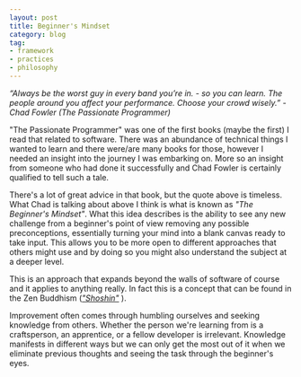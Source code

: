 ```yaml
---
layout: post
title: Beginner's Mindset
category: blog
tag:
- framework
- practices
- philosophy
---
```

_“Always be the worst guy in every band you’re in. - so you can learn. The people around you affect your performance. Choose your crowd wisely.” - Chad Fowler (The Passionate Programmer)_

"The Passionate Programmer" was one of the first books (maybe the first) I read that related to software. There was an abundance of technical things I wanted to learn and there were/are many books for those, however I needed an insight into the journey I was embarking on. More so an insight from someone who had done it successfully and Chad Fowler is certainly qualified to tell such a tale.

There's a lot of great advice in that book, but the quote above is timeless. What Chad is talking about above I think is what is known as _"The Beginner's Mindset"_. What this idea describes is the ability to see any new challenge from a beginner's point of view removing any possible preconceptions, essentially turning your mind into a blank canvas ready to take input. This allows you to be more open to different approaches that others might use and by doing so you might also understand the subject at a deeper level.

This is an approach that expands beyond the walls of software of course and it applies to anything really. In fact this is a concept that can be found in the Zen Buddhism (_["Shoshin"](https://en.wikipedia.org/wiki/Shoshin)_ ).

Improvement often comes through humbling ourselves and seeking knowledge from others. Whether the person we're learning from is a craftsperson, an apprentice, or a fellow developer is irrelevant. Knowledge manifests in different ways but we can only get the most out of it when we eliminate previous thoughts and seeing the task through the beginner's eyes.
